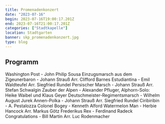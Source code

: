 ```yaml
---
title: Promenadenkonzert
date: "2023-07-16"
begin: 2023-07-16T19:00:17.201Z
end: 2023-07-16T21:00:17.201Z
categories: ["Stadtkapelle"]
location: Stadtgarten
banner: skp_promenadenkonzert.jpg
type: blog
---
```


## Programm

Washington Post - John Philip Sousa
Einzugsmarsch aus dem Zigeunerbaron - Johann Strau&szlig; Arr. Clifford Barnes
Estudiantina - Emil Waldteufel Arr. Siegfried Rundel
Persischer Marsch - Johann Strau&szlig; Arr. Stefan Schwalgin
Zauber der Alpen - Alexander Pfluger, Alphorn-Solo: Heike Waibel und Klaus Geyer 
Deutschmeister-Regimentsmarsch - Wilhelm August Jurek
Annen-Polka - Johann Strau&szlig; Arr. Siegfried Rundel
Ciribiribin - A. Pestalozza
Colonel Bogey - Kenneth Alford
Watermelon Man - Herbie Hancock Arr. Markus G&ouml;tz
Frederikus Rex - Ferdinand Radeck
Congratulations - Bill Martin Arr. Luc Rodenmacher
